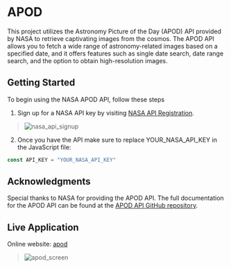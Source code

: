 # APOD
This project utilizes the Astronomy Picture of the Day (APOD) API provided by NASA to retrieve captivating images from the cosmos.
The APOD API allows you to fetch a wide range of astronomy-related images based on a specified date, and it offers features such as single date search,
date range search, and the option to obtain high-resolution images.

## Getting Started
To begin using the NASA APOD API, follow these steps
1. Sign up for a NASA API key by visiting [NASA API Registration](https://api.nasa.gov/index.html#signUp).
> ![nasa_api_signup](https://github.com/AnouarElKihal/apod/assets/68613907/05605677-30e8-4164-839c-8e07da8a7b39)

2. Once you have the API make sure to replace YOUR_NASA_API_KEY in the JavaScript file:
```javascript
const API_KEY = "YOUR_NASA_API_KEY"
```

## Acknowledgments
Special thanks to NASA for providing the APOD API. The full documentation for the APOD API can be found at the [APOD API GitHub repository](https://github.com/nasa/apod-api).

## Live Application
Online website: [apod](https://anouarelkihal.github.io/apod/)
> ![apod_screen](https://github.com/AnouarElKihal/apod/assets/68613907/c44362c5-b77f-4de3-a782-48f07c63dc05)

